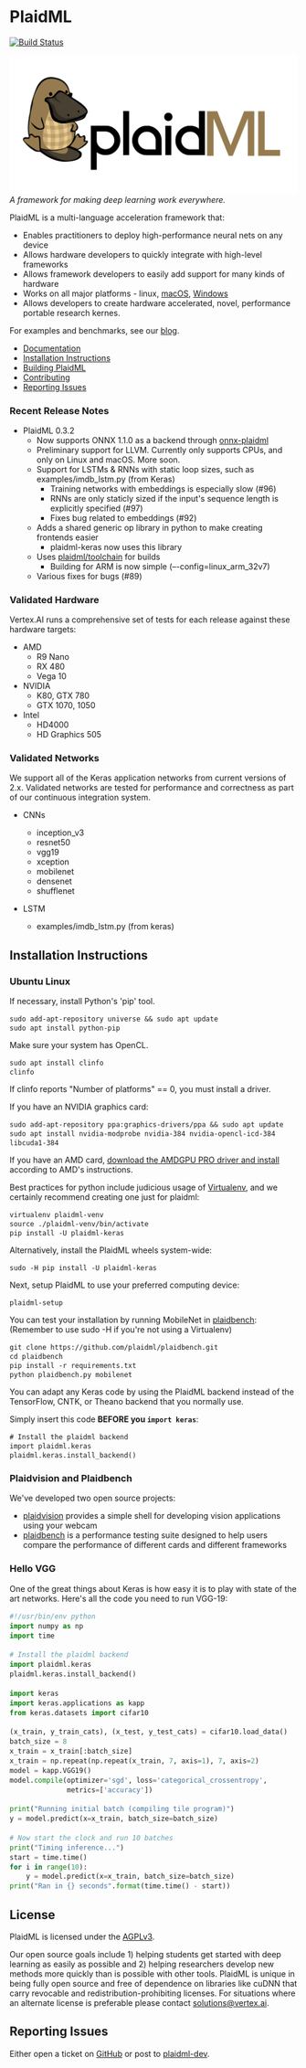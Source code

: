 # PlaidML
[![Build Status](https://travis-ci.org/plaidml/plaidml.svg?branch=master)](https://travis-ci.org/plaidml/plaidml)

![The PlaidML Platypus](docs/plaid-final.png)
*A framework for making deep learning work everywhere.*

PlaidML is a multi-language acceleration framework that: 
  
  * Enables practitioners to deploy high-performance neural nets on any device
  * Allows hardware developers to quickly integrate with high-level frameworks
  * Allows framework developers to easily add support for many kinds of hardware
  * Works on all major platforms - linux, [macOS](http://vertex.ai/blog/plaidml-mac-preview), [Windows](http://vertex.ai/blog/deep-learning-for-everyone-plaidml-for-windows)
  * Allows developers to create hardware accelerated, novel, performance portable research kernes.

For examples and benchmarks, see our [blog](http://vertex.ai/blog).

- [Documentation](https://vertexai-plaidml.readthedocs-hosted.com/)
- [Installation Instructions](#installation-instructions)
- [Building PlaidML](docs/building.md)
- [Contributing](docs/contributing.rst)
- [Reporting Issues](#reporting-issues)

### Recent Release Notes
* PlaidML 0.3.2
  * Now supports ONNX 1.1.0 as a backend through [onnx-plaidml](https://github.com/plaidml/onnx-plaidml)
  * Preliminary support for LLVM. Currently only supports CPUs, and only on Linux and macOS. More soon.
  * Support for LSTMs & RNNs with static loop sizes, such as examples/imdb_lstm.py (from Keras)
    * Training networks with embeddings is especially slow (#96)
    * RNNs are only staticly sized if the input's sequence length is explicitly specified (#97)
    * Fixes bug related to embeddings (#92)
  * Adds a shared generic op library in python to make creating frontends easier
     * plaidml-keras now uses this library
  * Uses [plaidml/toolchain](https://github.com/plaidml/toolchain) for builds
     * Building for ARM is now simple (–-config=linux_arm_32v7)
  * Various fixes for bugs (#89)


### Validated Hardware

Vertex.AI runs a comprehensive set of tests for each release against these hardware targets:
  * AMD
    * R9 Nano
    * RX 480
    * Vega 10
  * NVIDIA
    * K80, GTX 780
    * GTX 1070, 1050
  * Intel
    * HD4000
    * HD Graphics 505

### Validated Networks
We support all of the Keras application networks from current versions of 2.x. Validated networks are tested for performance and 
correctness as part of our continuous integration system.

 * CNNs
   * inception_v3
   * resnet50
   * vgg19
   * xception
   * mobilenet
   * densenet
   * shufflenet

 * LSTM
   * examples/imdb_lstm.py (from keras)

## Installation Instructions

### Ubuntu Linux
If necessary, install Python's 'pip' tool.
```
sudo add-apt-repository universe && sudo apt update
sudo apt install python-pip
```
Make sure your system has OpenCL.
```
sudo apt install clinfo
clinfo
```
If clinfo reports "Number of platforms" == 0, you must install a driver.

If you have an NVIDIA graphics card:
```
sudo add-apt-repository ppa:graphics-drivers/ppa && sudo apt update
sudo apt install nvidia-modprobe nvidia-384 nvidia-opencl-icd-384 libcuda1-384
```
If you have an AMD card, [download the AMDGPU PRO driver and install](http://support.amd.com/en-us/kb-articles/Pages/AMDGPU-PRO-Driver-for-Linux-Release-Notes.aspx) according to AMD's instructions.

Best practices for python include judicious usage of [Virtualenv](https://virtualenv.pypa.io/en/stable/), and we certainly recommend creating one just for plaidml:
```
virtualenv plaidml-venv
source ./plaidml-venv/bin/activate
pip install -U plaidml-keras
```

Alternatively, install the PlaidML wheels system-wide:
```
sudo -H pip install -U plaidml-keras
```

Next, setup PlaidML to use your preferred computing device:
```
plaidml-setup
```

You can test your installation by running MobileNet in [plaidbench](https://github.com/plaidml/plaidbench):
(Remember to use sudo -H if you're not using a Virtualenv)
```
git clone https://github.com/plaidml/plaidbench.git
cd plaidbench
pip install -r requirements.txt
python plaidbench.py mobilenet
```

You can adapt any Keras code by using the PlaidML backend instead of the TensorFlow, CNTK, or Theano backend that you 
normally use.

Simply insert this code **BEFORE you `import keras`**:
```
# Install the plaidml backend
import plaidml.keras
plaidml.keras.install_backend()
```

### Plaidvision and Plaidbench

We've developed two open source projects: 

  * [plaidvision](https://github.com/plaidml/plaidvision) provides a simple shell for developing vision applications using your webcam
  * [plaidbench](https://github.com/plaidml/plaidbench) is a performance testing suite designed to help users compare the performance
  of different cards and different frameworks
  

### Hello VGG
One of the great things about Keras is how easy it is to play with state of the art networks. Here's all the code you
need to run VGG-19:
```python
#!/usr/bin/env python
import numpy as np
import time

# Install the plaidml backend
import plaidml.keras
plaidml.keras.install_backend()

import keras
import keras.applications as kapp
from keras.datasets import cifar10

(x_train, y_train_cats), (x_test, y_test_cats) = cifar10.load_data()
batch_size = 8
x_train = x_train[:batch_size]
x_train = np.repeat(np.repeat(x_train, 7, axis=1), 7, axis=2)
model = kapp.VGG19()
model.compile(optimizer='sgd', loss='categorical_crossentropy',
              metrics=['accuracy'])

print("Running initial batch (compiling tile program)")
y = model.predict(x=x_train, batch_size=batch_size)

# Now start the clock and run 10 batches
print("Timing inference...")
start = time.time()
for i in range(10):
    y = model.predict(x=x_train, batch_size=batch_size)
print("Ran in {} seconds".format(time.time() - start))

```

## License

PlaidML is licensed under the [AGPLv3](https://www.gnu.org/licenses/agpl-3.0.txt). 

Our open source goals include 1) helping students get started with deep learning as easily as possible and 2) helping researchers develop new methods more quickly than is possible with other tools. PlaidML is unique in being fully open source and free of dependence on libraries like cuDNN that carry revocable and redistribution-prohibiting licenses. For situations where an alternate license is preferable please contact [solutions@vertex.ai](mailto:solutions@vertex.ai).

## Reporting Issues
Either open a ticket on [GitHub](https://github.com/plaidml/plaidml/issues) or post to [plaidml-dev](https://groups.google.com/forum/#!forum/plaidml-dev).

